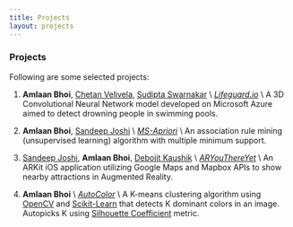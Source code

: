 ```yaml
---
title: Projects
layout: projects
---
```


### Projects

Following are some selected projects:

1. **Amlaan Bhoi**, [Chetan Velivela](https://devpost.com/ChetanVelivela), [Sudipta Swarnakar](https://devpost.com/sswarnakar) \\
*[Lifeguard.io](https://devpost.com/abhoi)* \\
A 3D Convolutional Neural Network model developed on Microsoft Azure aimed to detect drowning people in swimming pools.

2. **Amlaan Bhoi**, [Sandeep Joshi](https://sandeepjoshi1910.github.io) \\
*[MS-Apriori](https://github.com/abhoi/ms-apriori)* \\
An association rule mining (unsupervised learning) algorithm with multiple minimum support.

3. [Sandeep Joshi](https://sandeepjoshi1910.github.io), **Amlaan Bhoi**, [Debojit Kaushik](https://dkaushik94.github.io) \\
*[ARYouThereYet](https://github.com/dkaushik94/ARyouthereyet)* \\
An ARKit iOS application utilizing Google Maps and Mapbox APIs to show nearby attractions in Augmented Reality.

4. **Amlaan Bhoi** \\
*[AutoColor](https://github.com/abhoi/AutoColor)* \\
A K-means clustering algorithm using [OpenCV](https://opencv.org/) and [Scikit-Learn](http://scikit-learn.org/stable/) that detects K dominant colors in an image. Autopicks K using [Silhouette Coefficient](http://scikit-learn.org/stable/modules/generated/sklearn.metrics.silhouette_score.html) metric.

<!--
You can use HTML elements in Markdown, such as the comment element, and they won't be affected by a markdown parser. However, if you create an HTML element in your markdown file, you cannot use markdown syntax within that element's contents.
-->

